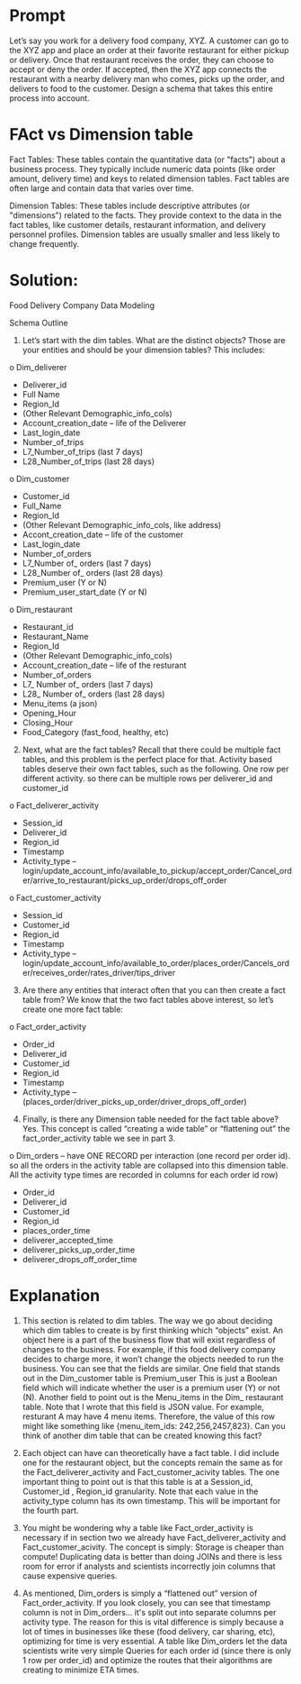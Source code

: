 # Prompt

Let’s say you work for a delivery food company, XYZ. A customer can go to the XYZ app and place an order at their favorite restaurant for either pickup or delivery. Once that restaurant receives the order, they can choose to accept or deny the order. If accepted, then the XYZ app connects the restaurant with a nearby delivery man who comes, picks up the order, and delivers to food to the customer. Design a schema that takes this entire process into account. 

# FAct vs Dimension table

Fact Tables: These tables contain the quantitative data (or "facts") about a business process. They typically include numeric data points (like order amount, delivery time) and keys to related dimension tables. Fact tables are often large and contain data that varies over time.

Dimension Tables: These tables include descriptive attributes (or "dimensions") related to the facts. They provide context to the data in the fact tables, like customer details, restaurant information, and delivery personnel profiles. Dimension tables are usually smaller and less likely to change frequently.


# Solution: 

Food Delivery Company Data Modeling

Schema Outline
1) Let’s start with the dim tables. What are the distinct objects? Those are your entities and should be your dimension tables? This includes:

o Dim_deliverer
- Deliverer_id
- Full Name
- Region_Id
- (Other Relevant Demographic_info_cols)
- Account_creation_date – life of the Deliverer
- Last_login_date
- Number_of_trips
- L7_Number_of_trips (last 7 days)
- L28_Number_of_trips (last 28 days)

o Dim_customer
- Customer_id
- Full_Name
- Region_Id
- (Other Relevant Demographic_info_cols, like address)
- Accont_creation_date – life of the customer
- Last_login_date
- Number_of_orders
- L7_Number of_ orders (last 7 days)
- L28_Number of_ orders (last 28 days)
- Premium_user (Y or N)
- Premium_user_start_date (Y or N)

o Dim_restaurant
- Restaurant_id
- Restaurant_Name
- Region_Id
- (Other Relevant Demographic_info_cols)
- Account_creation_date – life of the resturant
- Number_of_orders
- L7_ Number of_ orders (last 7 days)
- L28_ Number of_ orders (last 28 days)
- Menu_items (a json)
- Opening_Hour
- Closing_Hour
- Food_Category (fast_food, healthy, etc)


2) Next, what are the fact tables? Recall that there could be multiple fact tables, and this
problem is the perfect place for that. Activity based tables deserve their own fact tables,
such as the following. One row per different activity. so there can be multiple rows per deliverer_id and customer_id

o Fact_deliverer_activity
- Session_id
- Deliverer_id
- Region_id
- Timestamp
- Activity_type –
login/update_account_info/available_to_pickup/accept_order/Cancel_order/arrive_to_restaurant/picks_up_order/drops_off_order

o Fact_customer_activity
- Session_id
- Customer_id
- Region_id
- Timestamp
- Activity_type – login/update_account_info/available_to_order/places_order/Cancels_order/receives_order/rates_driver/tips_driver


3) Are there any entities that interact often that you can then create a fact table from? We  know that the two fact tables above interest, so let’s create one more fact table:

o Fact_order_activity
- Order_id
- Deliverer_id
- Customer_id
- Region_id
- Timestamp
- Activity_type – (places_order/driver_picks_up_order/driver_drops_off_order)


4) Finally, is there any Dimension table needed for the fact table above? Yes. This concept
is called “creating a wide table” or “flattening out” the fact_order_activity table we see in
part 3.

o Dim_orders – have ONE RECORD per interaction (one record per order id). so all the orders in the activity table are collapsed into this dimension table. All the activity type times are recorded in columns for each order id row)
- Order_id
- Deliverer_id
- Customer_id
- Region_id
- places_order_time
- deliverer_accepted_time
- deliverer_picks_up_order_time
- deliverer_drops_off_order_time



# Explanation
1) This section is related to dim tables. The way we go about deciding which dim tables to
create is by first thinking which “objects” exist. An object here is a part of the business flow that
will exist regardless of changes to the business. For example, if this food delivery company
decides to charge more, it won’t change the objects needed to run the business. You can see
that the fields are similar.
One field that stands out in the Dim_customer table is Premium_user This is just a
Boolean field which will indicate whether the user is a premium user (Y) or not (N). Another field
to point out is the Menu_items in the Dim_ restaurant table. Note that I wrote that this field is
JSON value. For example, resturant A may have 4 menu items. Therefore, the value of this row
might like something like {menu_item_ids: 242,256,2457,823}. Can you think of another dim
table that can be created knowing this fact?

2) Each object can have can theoretically have a fact table. I did include one for the restaurant
object, but the concepts remain the same as for the Fact_deliverer_activity and
Fact_customer_acivity tables. The one important thing to point out is that this table is at a
Session_id, Customer_id , Region_id granularity. Note that each value in the activity_type
column has its own timestamp. This will be important for the fourth part.

3) You might be wondering why a table like Fact_order_activity is necessary if in section two
we already have Fact_deliverer_activity and Fact_customer_acivity. The concept is simply:
Storage is cheaper than compute! Duplicating data is better than doing JOINs and there is less
room for error if analysts and scientists incorrectly join columns that cause expensive queries.

4) As mentioned, Dim_orders is simply a “flattened out” version of Fact_order_activity. If you
look closely, you can see that timestamp column is not in Dim_orders... it's split out into separate columns per activity type. The reason for this is vital difference is simply because a lot of times in businesses like these (food delivery, car sharing, etc), optimizing for
time is very essential. A table like Dim_orders let the data scientists write very simple Queries
for each order id (since there is only 1 row per order_id) and optimize the routes that their
algorithms are creating to minimize ETA times.

